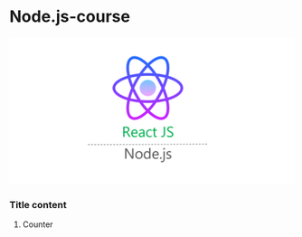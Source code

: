 # Node.js-course

![banner react Node.JS](https://github.com/lpln25/Node.js-course/blob/master/image/banner.png)

### Title content
1. Counter
